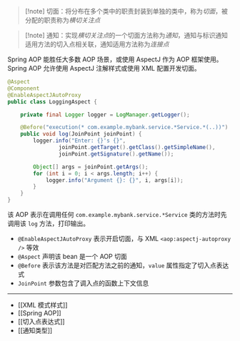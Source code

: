 >[!note] 切面：将分布在多个类中的职责封装到单独的类中，称为*切面*，被分配的职责称为*横切关注点*

> [!note] 通知：实现*横切关注点*的一个切面方法称为*通知*，通知与标识通知适用方法的切入点相关联，通知适用方法称为*连接点*

Spring AOP 能胜任大多数 AOP 场景，或使用 AspectJ 作为 AOP 框架使用。Spring AOP 允许使用 AspectJ 注解样式或使用 XML 配置开发切面。

```java
@Aspect
@Component
@EnableAspectJAutoProxy
public class LoggingAspect {

    private final Logger logger = LogManager.getLogger();

    @Before("execution(* com.example.mybank.service.*Service.*(..))")
    public void log(JoinPoint joinPoint) {
        logger.info("Enter: {}'s {}",
                joinPoint.getTarget().getClass().getSimpleName(),
                joinPoint.getSignature().getName());

        Object[] args = joinPoint.getArgs();
        for (int i = 0; i < args.length; i++) {
            logger.info("Argument {}: {}", i, args[i]);
        }
    }
}
```

该 AOP 表示在调用任何 `com.example.mybank.service.*Service` 类的方法时先调用该 `log` 方法，打印输出。

* `@EnableAspectJAutoProxy` 表示开启切面，与 XML `<aop:aspectj-autoproxy />` 等效
* `@Aspect` 声明该 bean 是一个 AOP 切面
* `@Before` 表示该方法是对匹配方法之前的通知，`value` 属性指定了切入点表达式
* `JoinPoint` 参数包含了调入点的函数上下文信息

---

- [[XML 模式样式]]
- [[Spring AOP]]
- [[切入点表达式]]
- [[通知类型]]

